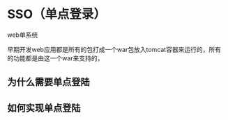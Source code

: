 # SSO（单点登录）
web单系统

早期开发web应用都是所有的包打成一个war包放入tomcat容器来运行的，所有的功能都是由这一个war来支持的，




## 为什么需要单点登陆

## 如何实现单点登陆

